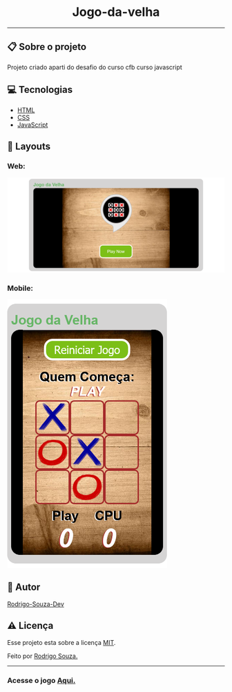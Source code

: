 <h1 align='center'>Jogo-da-velha</h1>
<hr>
<h2>📋 Sobre o projeto</h2>
<p>Projeto criado aparti do desafio do curso cfb curso javascript</p>
 <h2 id="techs"> 💻 Tecnologias</h2>
 
- [HTML]()
- [CSS]()
- [JavaScript]()

<h2>🎨 Layouts</h2>
<h3>Web:</h3>
<img src="img/jv2.png">
<h3>Mobile:</h3>
<img src="img/jv1.png">
 <h2 id="autor"> 🦸 Autor</h2>

[Rodrigo-Souza-Dev](https://github.com/Rodrigo-Souza-DEV)

<h2 id="licenca"> ⚠️  Licença</h2>

Esse projeto esta sobre a licença [MIT](https://github.com/Rodrigo-Souza-DEV/Jogo-da-velha-/blob/master/LICENSE).
<p>Feito por <a href="https://github.com/Rodrigo-Souza-DEV">Rodrigo Souza.</a></p>
<hr>
<h3>Acesse o jogo <a href="https://rodrigo-souza-dev.github.io/Jogo-da-velha-/">Aqui.</a></h3>
